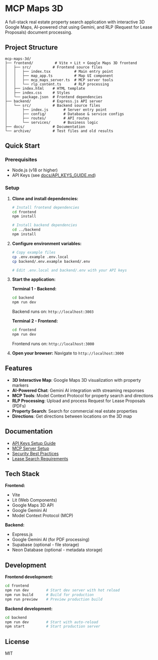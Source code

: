 # MCP Maps 3D

A full-stack real estate property search application with interactive 3D Google Maps, AI-powered chat using Gemini, and RLP (Request for Lease Proposals) document processing.

## Project Structure

```
mcp-maps-3d/
├── frontend/          # Vite + Lit + Google Maps 3D frontend
│   ├── src/          # Frontend source files
│   │   ├── index.tsx           # Main entry point
│   │   ├── map_app.ts          # Map UI component
│   │   ├── mcp_maps_server.ts  # MCP server tools
│   │   └── rlp_content.ts      # RLP processing
│   ├── index.html    # HTML template
│   ├── index.css     # Styles
│   └── package.json  # Frontend dependencies
├── backend/          # Express.js API server
│   └── src/          # Backend source files
│       ├── index.js       # Server entry point
│       ├── config/        # Database & service configs
│       ├── routes/        # API routes
│       └── services/      # Business logic
├── docs/             # Documentation
└── archive/          # Test files and old results
```

## Quick Start

### Prerequisites
- Node.js (v18 or higher)
- API Keys (see [docs/API_KEYS_GUIDE.md](docs/API_KEYS_GUIDE.md))

### Setup

1. **Clone and install dependencies:**
   ```bash
   # Install frontend dependencies
   cd frontend
   npm install

   # Install backend dependencies
   cd ../backend
   npm install
   ```

2. **Configure environment variables:**
   ```bash
   # Copy example files
   cp .env.example .env.local
   cp backend/.env.example backend/.env

   # Edit .env.local and backend/.env with your API keys
   ```

3. **Start the application:**

   **Terminal 1 - Backend:**
   ```bash
   cd backend
   npm run dev
   ```
   Backend runs on: `http://localhost:3003`

   **Terminal 2 - Frontend:**
   ```bash
   cd frontend
   npm run dev
   ```
   Frontend runs on: `http://localhost:3000`

4. **Open your browser:**
   Navigate to `http://localhost:3000`

## Features

- **3D Interactive Map**: Google Maps 3D visualization with property markers
- **AI-Powered Chat**: Gemini AI integration with streaming responses
- **MCP Tools**: Model Context Protocol for property search and directions
- **RLP Processing**: Upload and process Request for Lease Proposals (PDFs)
- **Property Search**: Search for commercial real estate properties
- **Directions**: Get directions between locations on the 3D map

## Documentation

- [API Keys Setup Guide](docs/API_KEYS_GUIDE.md)
- [MCP Server Setup](docs/MCP_SETUP_GUIDE.md)
- [Security Best Practices](docs/SECURITY.md)
- [Lease Search Requirements](docs/LEASE_SEARCH_REQUIREMENTS.md)

## Tech Stack

**Frontend:**
- Vite
- Lit (Web Components)
- Google Maps 3D API
- Google Gemini AI
- Model Context Protocol (MCP)

**Backend:**
- Express.js
- Google Gemini AI (for PDF processing)
- Supabase (optional - file storage)
- Neon Database (optional - metadata storage)

## Development

**Frontend development:**
```bash
cd frontend
npm run dev        # Start dev server with hot reload
npm run build      # Build for production
npm run preview    # Preview production build
```

**Backend development:**
```bash
cd backend
npm run dev        # Start with auto-reload
npm start          # Start production server
```

## License

MIT
